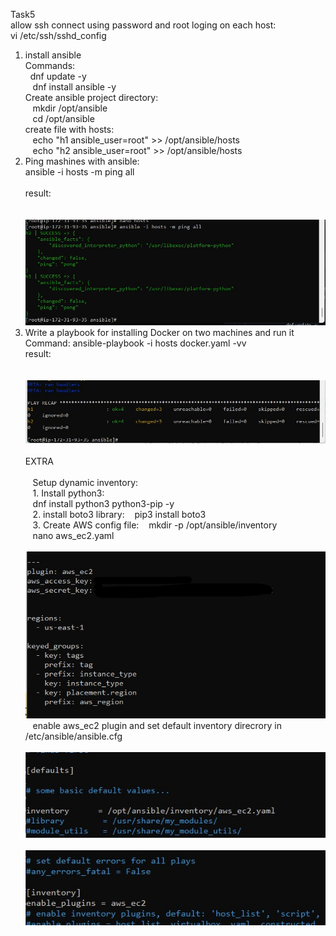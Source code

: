 Task5  
allow ssh connect using password and root loging on each host:  
vi /etc/ssh/sshd_config  
  
1. install ansible  
  Commands:  
      &nbsp;&nbsp;dnf update -y   
     &nbsp;&nbsp; dnf install ansible -y  
  Create ansible project directory:  
     &nbsp;&nbsp;  mkdir /opt/ansible  
      &nbsp;&nbsp; cd /opt/ansible  
  create file with hosts:    
     &nbsp;&nbsp;  echo "h1 ansible_user=root" >> /opt/ansible/hosts  
    &nbsp;&nbsp;   echo "h2 ansible_user=root" >> /opt/ansible/hosts  
2. Ping mashines with ansible:  
      ansible -i hosts -m ping all  
       &nbsp;&nbsp;  
    result:  
     &nbsp;&nbsp;  
     &nbsp;&nbsp;![Alt text](/Task5/screenshots/ansible_ping.jpg?raw=true "Title")  
3. Write a playbook for installing Docker on two machines and run it  
 Command: ansible-playbook -i hosts docker.yaml -vv    
 result:   
     &nbsp;&nbsp;    
     &nbsp;&nbsp;![Alt text](/Task5/screenshots/docker_install.jpg?raw=true "Title")   
&nbsp;&nbsp;  
EXTRA  
&nbsp;&nbsp;  
&nbsp;&nbsp; Setup dynamic inventory:   
&nbsp;&nbsp; 1. Install python3:  
&nbsp;&nbsp;  dnf install python3 python3-pip -y  
&nbsp;&nbsp; 2. install boto3 library:
&nbsp;&nbsp; pip3 install boto3  
&nbsp;&nbsp; 3. Create AWS config file:
&nbsp;&nbsp; mkdir -p /opt/ansible/inventory  
&nbsp;&nbsp; nano aws_ec2.yaml  
&nbsp;&nbsp;![Alt text](/Task5/screenshots/aws_ec2_config.jpg?raw=true "Title")   
&nbsp;&nbsp; enable aws_ec2 plugin and set default inventory direcrory in /etc/ansible/ansible.cfg  
&nbsp;&nbsp;![Alt text](/Task5/screenshots/ansible_cfg_1.jpg?raw=true "Title")  
&nbsp;&nbsp;![Alt text](/Task5/screenshots/ansible_cfg_2.jpg?raw=true "Title")  
